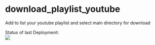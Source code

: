 # download_playlist_youtube

Add to list your youtube playlist and select main directory for download 

Status of last Deployment:<br>
<img src="https://github.com/dessanhemrayev/download_playlist_youtube/workflows/YoutubePlaylist/badge.svg?branch=main"><br>
